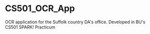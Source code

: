 # CS501_OCR_App
OCR application for the Suffolk country DA's office. Developed in BU's CS501 SPARK! Practicum 
